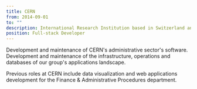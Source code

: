 ```yaml
---
title: CERN
from: 2014-09-01
to: ""
description: International Research Institution based in Switzerland and France.
position: Full-stack Developer
---
```

Development and maintenance of CERN's administrative sector's software. Development and maintenance of the infrastructure, operations and databases of our group's applications landscape.

Previous roles at CERN include data visualization and web applications development for the Finance & Administrative Procedures department.